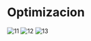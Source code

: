 # Optimizacion
![11](https://github.com/user-attachments/assets/ef020844-ec0e-4105-9c62-72a99f1fc7b5)
![12](https://github.com/user-attachments/assets/de4dc983-8ccc-4e11-aa22-13dce0018b45)
![13](https://github.com/user-attachments/assets/ca6f98e8-8c06-47fe-a579-35ac52a15acf)
